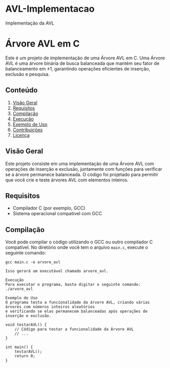 # AVL-Implementacao
Implementação da AVL

# Árvore AVL em C

Este é um projeto de implementação de uma Árvore AVL em C. Uma Árvore AVL é uma árvore binária de busca balanceada que mantém seu fator de balanceamento em ±1, 
garantindo operações eficientes de inserção, exclusão e pesquisa.

## Conteúdo

1. [Visão Geral](#visão-geral)
2. [Requisitos](#requisitos)
3. [Compilação](#compilação)
4. [Execução](#execução)
5. [Exemplo de Uso](#exemplo-de-uso)
6. [Contribuições](#contribuições)
7. [Licença](#licença)

## Visão Geral

Este projeto consiste em uma implementação de uma Árvore AVL com operações de inserção e exclusão, 
juntamente com funções para verificar se a árvore permanece balanceada. 
O código foi projetado para permitir que você crie e teste árvores AVL com elementos inteiros.

## Requisitos

- Compilador C (por exemplo, GCC)
- Sistema operacional compatível com GCC

## Compilação

Você pode compilar o código utilizando o GCC ou outro compilador C compatível. No diretório onde você tem o arquivo `main.c`, execute o seguinte comando:

```shell
gcc main.c -o arvore_avl

Isso gerará um executável chamado arvore_avl.

Execução
Para executar o programa, basta digitar o seguinte comando:
./arvore_avl

Exemplo de Uso
O programa testa a funcionalidade da árvore AVL, criando várias árvores com números inteiros aleatórios
e verificando se elas permanecem balanceadas após operações de inserção e exclusão.

void testarAVL() {
    // Código para testar a funcionalidade da Árvore AVL
    // ...
}

int main() {
    testarAVL();
    return 0;
}


